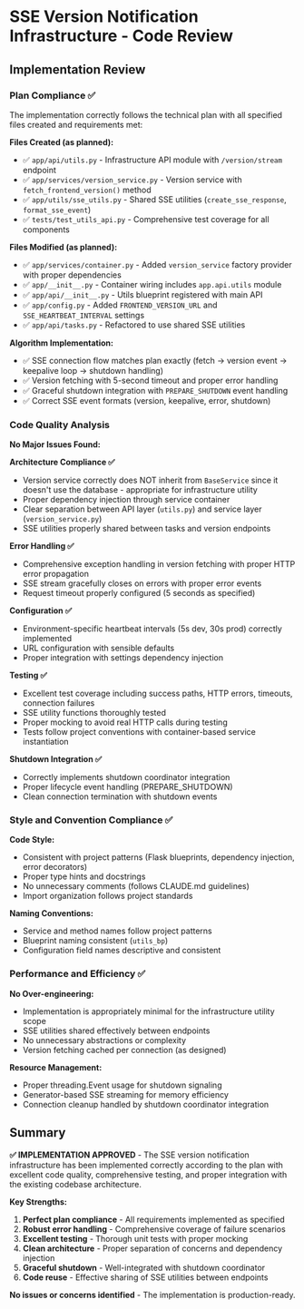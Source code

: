 # SSE Version Notification Infrastructure - Code Review

## Implementation Review

### Plan Compliance ✅

The implementation correctly follows the technical plan with all specified files created and requirements met:

**Files Created (as planned):**
- ✅ `app/api/utils.py` - Infrastructure API module with `/version/stream` endpoint  
- ✅ `app/services/version_service.py` - Version service with `fetch_frontend_version()` method
- ✅ `app/utils/sse_utils.py` - Shared SSE utilities (`create_sse_response`, `format_sse_event`)
- ✅ `tests/test_utils_api.py` - Comprehensive test coverage for all components

**Files Modified (as planned):**
- ✅ `app/services/container.py` - Added `version_service` factory provider with proper dependencies
- ✅ `app/__init__.py` - Container wiring includes `app.api.utils` module 
- ✅ `app/api/__init__.py` - Utils blueprint registered with main API
- ✅ `app/config.py` - Added `FRONTEND_VERSION_URL` and `SSE_HEARTBEAT_INTERVAL` settings
- ✅ `app/api/tasks.py` - Refactored to use shared SSE utilities

**Algorithm Implementation:**
- ✅ SSE connection flow matches plan exactly (fetch → version event → keepalive loop → shutdown handling)
- ✅ Version fetching with 5-second timeout and proper error handling
- ✅ Graceful shutdown integration with `PREPARE_SHUTDOWN` event handling
- ✅ Correct SSE event formats (version, keepalive, error, shutdown)

### Code Quality Analysis

**No Major Issues Found:**

**Architecture Compliance ✅**
- Version service correctly does NOT inherit from `BaseService` since it doesn't use the database - appropriate for infrastructure utility
- Proper dependency injection through service container
- Clear separation between API layer (`utils.py`) and service layer (`version_service.py`)
- SSE utilities properly shared between tasks and version endpoints

**Error Handling ✅**
- Comprehensive exception handling in version fetching with proper HTTP error propagation
- SSE stream gracefully closes on errors with proper error events
- Request timeout properly configured (5 seconds as specified)

**Configuration ✅**  
- Environment-specific heartbeat intervals (5s dev, 30s prod) correctly implemented
- URL configuration with sensible defaults
- Proper integration with settings dependency injection

**Testing ✅**
- Excellent test coverage including success paths, HTTP errors, timeouts, connection failures
- SSE utility functions thoroughly tested
- Proper mocking to avoid real HTTP calls during testing
- Tests follow project conventions with container-based service instantiation

**Shutdown Integration ✅**
- Correctly implements shutdown coordinator integration
- Proper lifecycle event handling (PREPARE_SHUTDOWN)
- Clean connection termination with shutdown events

### Style and Convention Compliance ✅

**Code Style:**
- Consistent with project patterns (Flask blueprints, dependency injection, error decorators)
- Proper type hints and docstrings
- No unnecessary comments (follows CLAUDE.md guidelines)
- Import organization follows project standards

**Naming Conventions:**
- Service and method names follow project patterns
- Blueprint naming consistent (`utils_bp`)
- Configuration field names descriptive and consistent

### Performance and Efficiency ✅

**No Over-engineering:**
- Implementation is appropriately minimal for the infrastructure utility scope
- SSE utilities shared effectively between endpoints
- No unnecessary abstractions or complexity
- Version fetching cached per connection (as designed)

**Resource Management:**
- Proper threading.Event usage for shutdown signaling
- Generator-based SSE streaming for memory efficiency
- Connection cleanup handled by shutdown coordinator integration

## Summary

**✅ IMPLEMENTATION APPROVED** - The SSE version notification infrastructure has been implemented correctly according to the plan with excellent code quality, comprehensive testing, and proper integration with the existing codebase architecture. 

**Key Strengths:**
1. **Perfect plan compliance** - All requirements implemented as specified
2. **Robust error handling** - Comprehensive coverage of failure scenarios  
3. **Excellent testing** - Thorough unit tests with proper mocking
4. **Clean architecture** - Proper separation of concerns and dependency injection
5. **Graceful shutdown** - Well-integrated with shutdown coordinator
6. **Code reuse** - Effective sharing of SSE utilities between endpoints

**No issues or concerns identified** - The implementation is production-ready.